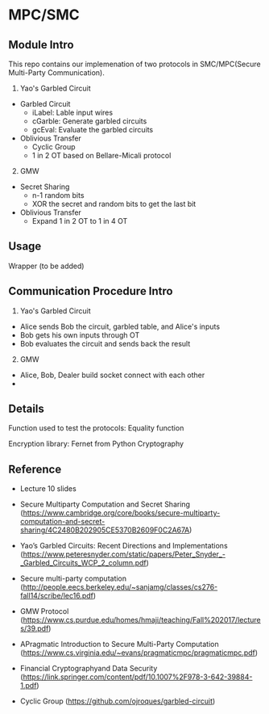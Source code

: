 # MPC/SMC

## Module Intro

This repo contains our implemenation of two protocols in SMC/MPC(Secure Multi-Party Communication).

1. Yao's Garbled Circuit
- Garbled Circuit
    - iLabel: Lable input wires
    - cGarble: Generate garbled circuits
    - gcEval: Evaluate the garbled circuits
- Oblivious Transfer
    - Cyclic Group
    - 1 in 2 OT based on Bellare-Micali protocol
2. GMW
- Secret Sharing
    - n-1 random bits
    - XOR the secret and random bits to get the last bit 
- Oblivious Transfer
    - Expand 1 in 2 OT to 1 in 4 OT
## Usage

Wrapper (to be added)

## Communication Procedure Intro

1. Yao's Garbled Circuit
- Alice sends Bob the circuit, garbled table, and Alice's inputs
- Bob gets his own inputs through OT
- Bob evaluates the circuit and sends back the result

2. GMW
- Alice, Bob, Dealer build socket connect with each other
- 

## Details

Function used to test the protocols: Equality function

Encryption library: Fernet from Python Cryptography


## Reference

- Lecture 10 slides 

- Secure Multiparty Computation and Secret Sharing (https://www.cambridge.org/core/books/secure-multiparty-computation-and-secret-sharing/4C2480B202905CE5370B2609F0C2A67A)

- Yao’s Garbled Circuits: Recent Directions and Implementations (https://www.peteresnyder.com/static/papers/Peter_Snyder_-_Garbled_Circuits_WCP_2_column.pdf)

- Secure multi-party computation (http://people.eecs.berkeley.edu/~sanjamg/classes/cs276-fall14/scribe/lec16.pdf)

- GMW Protocol (https://www.cs.purdue.edu/homes/hmaji/teaching/Fall%202017/lectures/39.pdf)

- APragmatic Introduction to Secure Multi-Party Computation (https://www.cs.virginia.edu/~evans/pragmaticmpc/pragmaticmpc.pdf)

- Financial Cryptographyand Data Security (https://link.springer.com/content/pdf/10.1007%2F978-3-642-39884-1.pdf)

- Cyclic Group (https://github.com/ojroques/garbled-circuit)